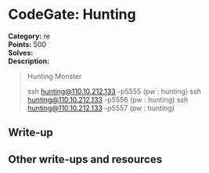 # CodeGate: Hunting

**Category:** re  
**Points:** 500  
**Solves:**  
**Description:**  

> Hunting Monster
> 
> ssh hunting@110.10.212.133 -p5555 (pw : hunting)
> ssh hunting@110.10.212.133 -p5556 (pw : hunting)
> ssh hunting@110.10.212.133 -p5557 (pw : hunting)

## Write-up

## Other write-ups and resources

